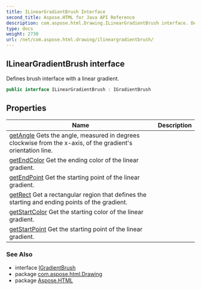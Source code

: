 ```yaml
---
title: ILinearGradientBrush Interface
second_title: Aspose.HTML for Java API Reference
description: com.aspose.html.Drawing.ILinearGradientBrush interface. Defines brush interface with a linear gradient
type: docs
weight: 2730
url: /net/com.aspose.html.drawing/ilineargradientbrush/
---
```

## ILinearGradientBrush interface

Defines brush interface with a linear gradient.

```java
public interface ILinearGradientBrush : IGradientBrush
```

## Properties

| Name | Description |
| --- | --- |
| [getAngle](../../com.aspose.html.drawing/ilineargradientbrush/angle/) Gets the angle, measured in degrees clockwise from the x-axis, of the gradient's orientation line. |
| [getEndColor](../../com.aspose.html.drawing/ilineargradientbrush/endcolor/) Get the ending color of the linear gradient. |
| [getEndPoint](../../com.aspose.html.drawing/ilineargradientbrush/endpoint/) Get the starting point of the linear gradient. |
| [getRect](../../com.aspose.html.drawing/ilineargradientbrush/rect/) Get a rectangular region that defines the starting and ending points of the gradient. |
| [getStartColor](../../com.aspose.html.drawing/ilineargradientbrush/startcolor/) Get the starting color of the linear gradient. |
| [getStartPoint](../../com.aspose.html.drawing/ilineargradientbrush/startpoint/) Get the starting point of the linear gradient. |

### See Also

* interface [IGradientBrush](../igradientbrush/)
* package [com.aspose.html.Drawing](../../com.aspose.html.drawing/)
* package [Aspose.HTML](../../)
